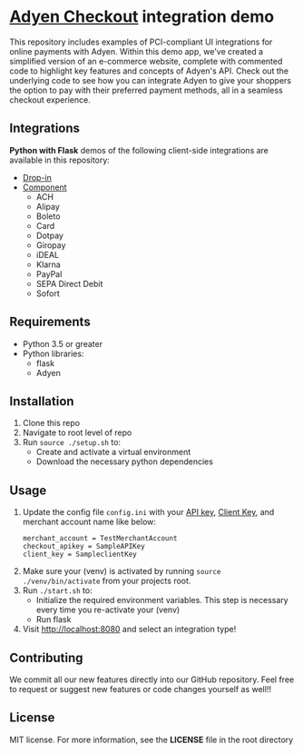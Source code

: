 # [Adyen Checkout](https://docs.adyen.com/checkout) integration demo

This repository includes examples of PCI-compliant UI integrations for online payments with Adyen. Within this demo app, we've created a simplified version of an e-commerce website, complete with commented code to highlight key features and concepts of Adyen's API. Check out the underlying code to see how you can integrate Adyen to give your shoppers the option to pay with their preferred payment methods, all in a seamless checkout experience.

## Integrations

**Python with Flask** demos of the following client-side integrations are available in this repository:

* [Drop-in](https://docs.adyen.com/checkout/drop-in-web)
* [Component](https://docs.adyen.com/checkout/components-web)
  * ACH
  * Alipay
  * Boleto
  * Card
  * Dotpay
  * Giropay
  * iDEAL
  * Klarna
  * PayPal
  * SEPA Direct Debit
  * Sofort
  

## Requirements

* Python 3.5 or greater
* Python libraries:
    * flask
    * Adyen

## Installation

1. Clone this repo
2. Navigate to root level of repo
3. Run `source ./setup.sh` to:
    * Create and activate a virtual environment
    * Download the necessary python dependencies
 
## Usage

1. Update the config file `config.ini` with your [API key](https://docs.adyen.com/user-management/how-to-get-the-api-key), [Client Key](https://docs.adyen.com/development-resources/client-side-authentication/migrate-from-origin-key-to-client-key), and merchant account name like below:
    ```
    merchant_account = TestMerchantAccount
    checkout_apikey = SampleAPIKey
    client_key = SampleclientKey
    ```
2. Make sure your (venv) is activated by running `source ./venv/bin/activate` from your projects root.
3. Run `./start.sh` to:
    * Initialize the required environment variables. This step is necessary every time you re-activate your (venv)
    * Run flask 
3. Visit [http://localhost:8080](http://localhost:8080) and select an integration type!

## Contributing

We commit all our new features directly into our GitHub repository. Feel free to request or suggest new features or code changes yourself as well!!

## License

MIT license. For more information, see the **LICENSE** file in the root directory
